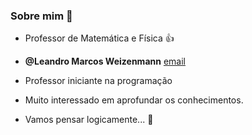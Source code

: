 ### Sobre mim 👋

- Professor de Matemática e Física 👍
- **@Leandro Marcos Weizenmann**  [email](leandro.weizenmann@escola.pr.gov.br)
- Professor iniciante na programação
- Muito interessado em aprofundar os conhecimentos.

- Vamos pensar logicamente... 🦖
<!--
**Leandroweiz/Leandroweiz** is a ✨ _special_ ✨ repository because its `README.md` (this file) appears on your GitHub profile.

Here are some ideas to get you started:

- 🔭 I’m currently working on ...
- 🌱 I’m currently learning ...
- 👯 I’m looking to collaborate on ...
- 🤔 I’m looking for help with ...
- 💬 Ask me about ...
- 📫 How to reach me: ...
- 😄 Pronouns: ...
- ⚡ Fun fact: ...
-->
